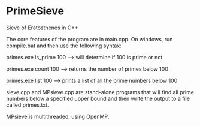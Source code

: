# PrimeSieve
Sieve of Eratosthenes in C++

The core features of the program are in main.cpp. On windows, run compile.bat and then use the following syntax:

primes.exe is_prime 100   --> will determine if 100 is prime or not

primes.exe count 100   --> returns the number of primes below 100

primes.exe list 100    --> prints a list of all the prime numbers below 100

sieve.cpp and MPsieve.cpp are stand-alone programs that will find all prime numbers below a specified upper bound and then write the output to a file called primes.txt.

MPsieve is multithreaded, using OpenMP.
